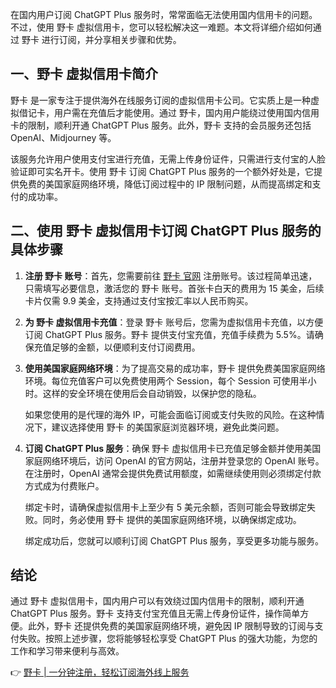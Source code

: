 在国内用户订阅 ChatGPT Plus 服务时，常常面临无法使用国内信用卡的问题。不过，使用 野卡 虚拟信用卡，您可以轻松解决这一难题。本文将详细介绍如何通过 野卡 进行订阅，并分享相关步骤和优势。

## 一、野卡 虚拟信用卡简介

野卡 是一家专注于提供海外在线服务订阅的虚拟信用卡公司。它实质上是一种虚拟借记卡，用户需在充值后才能使用。通过 野卡，国内用户能绕过使用国内信用卡的限制，顺利开通 ChatGPT Plus 服务。此外，野卡 支持的会员服务还包括 OpenAI、Midjourney 等。

该服务允许用户使用支付宝进行充值，无需上传身份证件，只需进行支付宝的人脸验证即可实名开卡。使用 野卡 订阅 ChatGPT Plus 服务的一个额外好处是，它提供免费的美国家庭网络环境，降低订阅过程中的 IP 限制问题，从而提高绑定和支付的成功率。

## 二、使用 野卡 虚拟信用卡订阅 ChatGPT Plus 服务的具体步骤

1. **注册 野卡 账号**：首先，您需要前往 [野卡 官网](https://bit.ly/bewildcard) 注册账号。该过程简单迅速，只需填写必要信息，激活您的 野卡 账号。首张卡白天的费用为 15 美金，后续卡片仅需 9.9 美金，支持通过支付宝按汇率以人民币购买。

2. **为 野卡 虚拟信用卡充值**：登录 野卡 账号后，您需为虚拟信用卡充值，以方便订阅 ChatGPT Plus 服务。野卡 提供支付宝充值，充值手续费为 5.5%。请确保充值足够的金额，以便顺利支付订阅费用。

3. **使用美国家庭网络环境**：为了提高交易的成功率，野卡 提供免费美国家庭网络环境。每位充值客户可以免费使用两个 Session，每个 Session 可使用半小时。这样的安全环境在使用后会自动销毁，以保护您的隐私。

   如果您使用的是代理的海外 IP，可能会面临订阅或支付失败的风险。在这种情况下，建议选择使用 野卡 的美国家庭浏览器环境，避免此类问题。

4. **订阅 ChatGPT Plus 服务**：确保 野卡 虚拟信用卡已充值足够金额并使用美国家庭网络环境后，访问 OpenAI 的官方网站，注册并登录您的 OpenAI 账号。在注册时，OpenAI 通常会提供免费试用额度，如需继续使用则必须绑定付款方式成为付费账户。

   绑定卡时，请确保虚拟信用卡上至少有 5 美元余额，否则可能会导致绑定失败。同时，务必使用 野卡 提供的美国家庭网络环境，以确保绑定成功。

   绑定成功后，您就可以顺利订阅 ChatGPT Plus 服务，享受更多功能与服务。

## 结论

通过 野卡 虚拟信用卡，国内用户可以有效绕过国内信用卡的限制，顺利开通 ChatGPT Plus 服务。野卡 支持支付宝充值且无需上传身份证件，操作简单方便。此外，野卡 还提供免费的美国家庭网络环境，避免因 IP 限制导致的订阅与支付失败。按照上述步骤，您将能够轻松享受 ChatGPT Plus 的强大功能，为您的工作和学习带来便利与高效。

👉 [野卡 | 一分钟注册，轻松订阅海外线上服务](https://bit.ly/bewildcard)